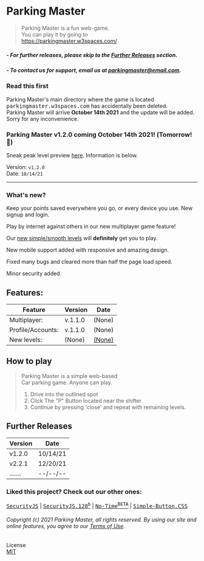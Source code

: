 # Parking Master
> Parking Master is a fun web-game.<br>
> You can play it by going to<br>
> https://parkingmaster.w3spaces.com/
##### - For further releases, please skip to the <a href="#further-releases">Further Releases</a> section.
##### - To contact us for support, email us at <a href="mailto:parkingmaster@email.com">parkingmaster@email.com</a>.
### Read this first
Parking Master's main directory where the game is located <kbd>parkingmaster.w3spaces.com</kbd> has accidentally been deleted.<br>
Parking Master will arrive **October 14th 2021** and the update will be added. Sorry for any inconvenience.
<!--## Parking Master desktop app released!
An all-new parking master desktop application.<br>
You can follow instructions below to install it.<br>
## ➖ Installing it
&#707; Windows 10 via <a href='https://www.npmjs.com/'>NPM:</a>
```
$ npm install Parking-Master
```
## ➖ Launch the application
```
$ cd Parking-Master
$ npm start
```-->
### Parking Master v1.2.0 coming October 14th 2021! (Tomorrow! 🎉)
Sneak peak level preview [here](https://parking-master.github.io/Parking-Master/dist/preview.htm). Information is below.

Version: `v1.2.0`<br>
Date: `10/14/21`<hr>

### What's new?
Keep your points saved everywhere you go, or every device you use. New signup and login.<br>

Play by internet against others in our new multiplayer game feature!

Our [new simple/smooth levels](https://parking-master.github.io/Parking-Master/dist/preview.htm) will **definitely** get you to play.

New mobile support added with responsive and amazing design.

Fixed many bugs and cleared more than half the page load speed.

Minor security added.


## Features:
| Feature | Version | Date |
| --------------| ------------- | ------------- |
| Multiplayer:  | v.1.1.0 | (None) |
| Profile/Accounts:  | v.1.1.0 | (None) |
| New levels:  | (None) | [(None)]() |

## How to play
> Parking Master is a simple web-based<br>
> Car parking game. Anyone can play.
> 
> 1. Drive into the outlined spot
> 2. Click The "P" Button located near the shifter
> 3. Continue by pressing 'close' and repeat with remaining levels.

## Further Releases
| Version | Date |
| ------- | ---- |
| v1.2.0 | 10/14/21 |
| v2.2.1 | 12/20/21 |
| ....... | --/--/-- |<hr>

### Liked this project? Check out our other ones:<br>
<kbd><a href="https://github.com/Parking-Master/Security.js">SecurityJS</a></kbd> | <kbd><a href="https://github.com/Parking-Master/SecurityJS.128">SecurityJS.128<sup>b</sup></a></kbd> | <kbd><a href="https://github.com/Parking-Master/No-Time">No-Time<sup>BETA</sup></a></kbd> | <kbd><a href="https://github.com/Parking-Master/Simplet-Button">Simple-Button.CSS</a></kbd><br>

###### Copyright (c) 2021 Parking Master, all rights reserved. By using our site and online features, you agree to our [Terms of Use]().
License<br>
[MIT](LICENSE.md)
